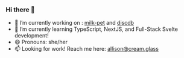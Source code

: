 ### Hi there 👋

- 🔭 I’m currently working on :
  [milk-pet](https://github.com/allilk/milk-pet) and [discdb](https://github.com/allilk/discdb)
- 🌱 I’m currently learning TypeScript, NextJS, and Full-Stack Svelte development!
- 😄 Pronouns: she/her
- 📫 Looking for work! Reach me here: allison@cream.glass

